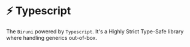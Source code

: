 # :zap: Typescript

The `Biruni` powered by `Typescript`. It's a Highly Strict Type-Safe library where handling generics out-of-box.
